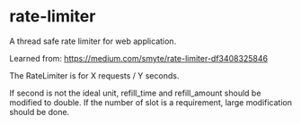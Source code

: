 # rate-limiter
A thread safe rate limiter for web application.

Learned from: https://medium.com/smyte/rate-limiter-df3408325846

The RateLimiter is for X requests / Y seconds.

If second is not the ideal unit, refill_time and refill_amount should be modified to double.
If the number of slot is a requirement, large modification should be done.
